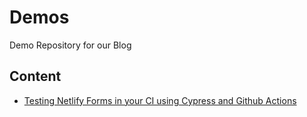 # Demos

Demo Repository for our Blog

## Content

- [Testing Netlify Forms in your CI using Cypress and Github Actions](./netlify-forms-e2e-testing/)

